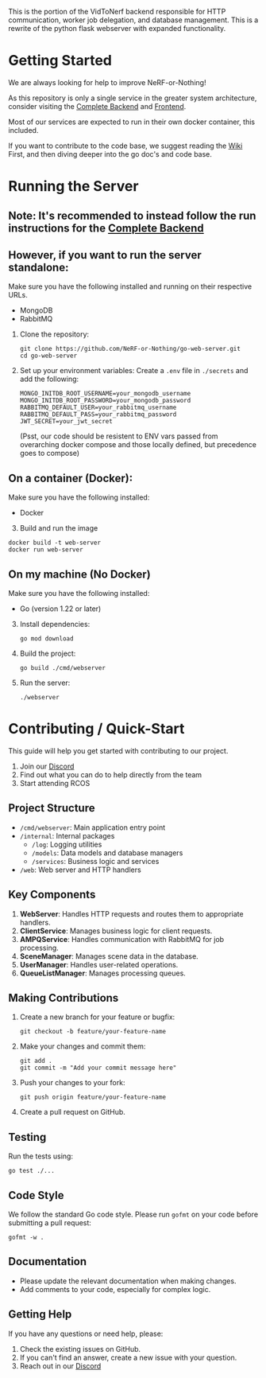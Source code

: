 This is the portion of the VidToNerf backend responsible for HTTP communication, worker job delegation, and database management.
This is a rewrite of the python flask webserver with expanded functionality.

# Getting Started
We are always looking for help to improve NeRF-or-Nothing!

As this repository is only a single service in the greater 
system architecture, consider visiting the [Complete Backend](https://github.com/NeRF-or-Nothing/vidtonerf) and [Frontend](https://github.com/NeRF-or-Nothing/Web-App-Vite).

Most of our services are expected to run in their own docker container, this included.

If you want to contribute to the code base, we suggest reading the [Wiki](https://github.com/NeRF-or-Nothing/GoWebServer/wiki) First, and then diving deeper into the go doc's and code base.

# Running the Server

## Note: It's recommended to instead follow the run instructions for the [Complete Backend](https://github.com/NeRF-or-Nothing/vidtonerf) 

## However, if you want to run the server standalone:

Make sure you have the following installed and running on their respective URLs.
- MongoDB
- RabbitMQ

1. Clone the repository:
   ```
   git clone https://github.com/NeRF-or-Nothing/go-web-server.git
   cd go-web-server
   ```

2. Set up your environment variables:
   Create a `.env` file in `./secrets` and add the following:
   ```
   MONGO_INITDB_ROOT_USERNAME=your_mongodb_username
   MONGO_INITDB_ROOT_PASSWORD=your_mongodb_password
   RABBITMQ_DEFAULT_USER=your_rabbitmq_username
   RABBITMQ_DEFAULT_PASS=your_rabbitmq_password
   JWT_SECRET=your_jwt_secret
   ```
   (Psst, our code should be resistent to ENV vars passed from overarching docker compose and those locally defined, but precedence goes to compose)

## On a container (Docker):
Make sure you have the following installed:
- Docker

3. Build and run the image
  ```
  docker build -t web-server
  docker run web-server
  ```

## On my machine (No Docker)
Make sure you have the following installed:
- Go (version 1.22 or later)

3. Install dependencies:
   ```
   go mod download
   ```

4. Build the project:
   ```
   go build ./cmd/webserver
   ```

5. Run the server:
   ```
   ./webserver
   ```

# Contributing / Quick-Start
This guide will help you get started with contributing to our project.

1. Join our [Discord](https://discord.gg/6QAc3FgNSc)
2. Find out what you can do to help directly from the team
3. Start attending RCOS

## Project Structure

- `/cmd/webserver`: Main application entry point
- `/internal`: Internal packages
  - `/log`: Logging utilities
  - `/models`: Data models and database managers
  - `/services`: Business logic and services
- `/web`: Web server and HTTP handlers

## Key Components

1. **WebServer**: Handles HTTP requests and routes them to appropriate handlers.
2. **ClientService**: Manages business logic for client requests.
3. **AMPQService**: Handles communication with RabbitMQ for job processing.
4. **SceneManager**: Manages scene data in the database.
5. **UserManager**: Handles user-related operations.
6. **QueueListManager**: Manages processing queues.

## Making Contributions

1. Create a new branch for your feature or bugfix:
   ```
   git checkout -b feature/your-feature-name
   ```

2. Make your changes and commit them:
   ```
   git add .
   git commit -m "Add your commit message here"
   ```

3. Push your changes to your fork:
   ```
   git push origin feature/your-feature-name
   ```

4. Create a pull request on GitHub.

## Testing

Run the tests using:
```
go test ./...
```

## Code Style

We follow the standard Go code style. Please run `gofmt` on your code before submitting a pull request:
```
gofmt -w .
```

## Documentation

- Please update the relevant documentation when making changes.
- Add comments to your code, especially for complex logic.

## Getting Help

If you have any questions or need help, please:
1. Check the existing issues on GitHub.
2. If you can't find an answer, create a new issue with your question.
3. Reach out in our [Discord](https://discord.gg/6QAc3FgNSc)
